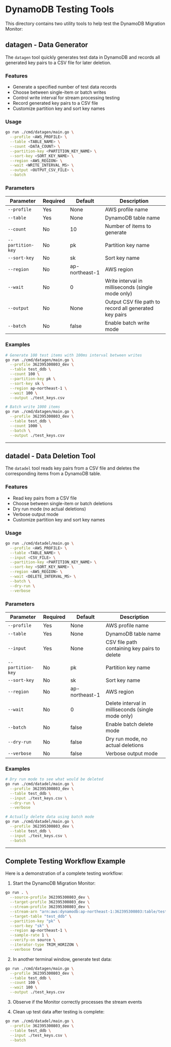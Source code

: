 # DynamoDB Testing Tools

This directory contains two utility tools to help test the DynamoDB Migration Monitor:

## datagen - Data Generator

The `datagen` tool quickly generates test data in DynamoDB and records all generated key pairs to a CSV file for later deletion.

### Features

- Generate a specified number of test data records
- Choose between single-item or batch writes
- Control write interval for stream processing testing
- Record generated key pairs to a CSV file
- Customize partition key and sort key names

### Usage

```bash
go run ./cmd/datagen/main.go \
  --profile <AWS_PROFILE> \
  --table <TABLE_NAME> \
  --count <DATA_COUNT> \
  --partition-key <PARTITION_KEY_NAME> \
  --sort-key <SORT_KEY_NAME> \
  --region <AWS_REGION> \
  --wait <WRITE_INTERVAL_MS> \
  --output <OUTPUT_CSV_FILE> \
  --batch
```

### Parameters

| Parameter | Required | Default | Description |
|-----------|----------|---------|-------------|
| `--profile` | Yes | None | AWS profile name |
| `--table` | Yes | None | DynamoDB table name |
| `--count` | No | 10 | Number of items to generate |
| `--partition-key` | No | pk | Partition key name |
| `--sort-key` | No | sk | Sort key name |
| `--region` | No | ap-northeast-1 | AWS region |
| `--wait` | No | 0 | Write interval in milliseconds (single mode only) |
| `--output` | No | None | Output CSV file path to record all generated key pairs |
| `--batch` | No | false | Enable batch write mode |

### Examples

```bash
# Generate 100 test items with 100ms interval between writes
go run ./cmd/datagen/main.go \
  --profile 362395300803_dev \
  --table test_ddb \
  --count 100 \
  --partition-key pk \
  --sort-key sk \
  --region ap-northeast-1 \
  --wait 100 \
  --output ./test_keys.csv

# Batch write 1000 items
go run ./cmd/datagen/main.go \
  --profile 362395300803_dev \
  --table test_ddb \
  --count 1000 \
  --batch \
  --output ./test_keys.csv
```

---

## datadel - Data Deletion Tool

The `datadel` tool reads key pairs from a CSV file and deletes the corresponding items from a DynamoDB table.

### Features

- Read key pairs from a CSV file
- Choose between single-item or batch deletions
- Dry run mode (no actual deletions)
- Verbose output mode
- Customize partition key and sort key names

### Usage

```bash
go run ./cmd/datadel/main.go \
  --profile <AWS_PROFILE> \
  --table <TABLE_NAME> \
  --input <CSV_FILE> \
  --partition-key <PARTITION_KEY_NAME> \
  --sort-key <SORT_KEY_NAME> \
  --region <AWS_REGION> \
  --wait <DELETE_INTERVAL_MS> \
  --batch \
  --dry-run \
  --verbose
```

### Parameters

| Parameter | Required | Default | Description |
|-----------|----------|---------|-------------|
| `--profile` | Yes | None | AWS profile name |
| `--table` | Yes | None | DynamoDB table name |
| `--input` | Yes | None | CSV file path containing key pairs to delete |
| `--partition-key` | No | pk | Partition key name |
| `--sort-key` | No | sk | Sort key name |
| `--region` | No | ap-northeast-1 | AWS region |
| `--wait` | No | 0 | Delete interval in milliseconds (single mode only) |
| `--batch` | No | false | Enable batch delete mode |
| `--dry-run` | No | false | Dry run mode, no actual deletions |
| `--verbose` | No | false | Verbose output mode |

### Examples

```bash
# Dry run mode to see what would be deleted
go run ./cmd/datadel/main.go \
  --profile 362395300803_dev \
  --table test_ddb \
  --input ./test_keys.csv \
  --dry-run \
  --verbose

# Actually delete data using batch mode
go run ./cmd/datadel/main.go \
  --profile 362395300803_dev \
  --table test_ddb \
  --input ./test_keys.csv \
  --batch
```

---

## Complete Testing Workflow Example

Here is a demonstration of a complete testing workflow:

1. Start the DynamoDB Migration Monitor:

```bash
go run . \
  --source-profile 362395300803_dev \
  --target-profile 362395300803_dev \
  --stream-profile 362395300803_dev \
  --stream-arn "arn:aws:dynamodb:ap-northeast-1:362395300803:table/test_ddb/stream/2025-05-20T13:05:28.798" \
  --target-table "test_ddb" \
  --partition-key "pk" \
  --sort-key "sk" \
  --region ap-northeast-1 \
  --sample-rate 1 \
  --verify-on source \
  --iterator-type TRIM_HORIZON \
  --verbose true
```

2. In another terminal window, generate test data:

```bash
go run ./cmd/datagen/main.go \
  --profile 362395300803_dev \
  --table test_ddb \
  --count 100 \
  --wait 100 \
  --output ./test_keys.csv
```

3. Observe if the Monitor correctly processes the stream events

4. Clean up test data after testing is complete:

```bash
go run ./cmd/datadel/main.go \
  --profile 362395300803_dev \
  --table test_ddb \
  --input ./test_keys.csv \
  --batch
``` 